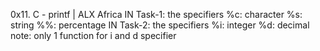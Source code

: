 0x11. C - printf | ALX Africa
IN Task-1: the specifiers
%c: character
%s: string
%%: percentage
IN Task-2: the specifiers
%i: integer
%d: decimal
note: only 1 function for i and d specifier